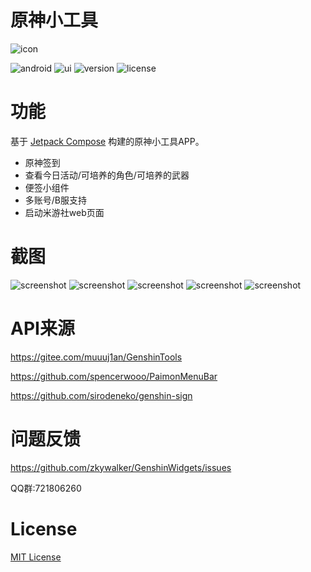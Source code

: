 # 原神小工具

![icon](app/src/main/res/mipmap-xxxhdpi/ic_launcher.png)

![android](https://img.shields.io/badge/platform-Android-green)
![ui](https://img.shields.io/badge/UI-Jetpack%20Compose-brightgreen)
![version](https://img.shields.io/badge/version-v0.1.0-orange)
![license](https://img.shields.io/badge/license-MIT-blue)

功能
=======
基于 [Jetpack Compose](https://developer.android.com/jetpack/compose) 构建的原神小工具APP。

* 原神签到
* 查看今日活动/可培养的角色/可培养的武器
* 便签小组件
* 多账号/B服支持
* 启动米游社web页面

截图
=======
![screenshot](screenshot/screenshot_1.jpg)
![screenshot](screenshot/screenshot_widget.jpg)
![screenshot](screenshot/screenshot_2.jpg)
![screenshot](screenshot/screenshot_3.jpg)
![screenshot](screenshot/screenshot_4.jpg)


API来源
=======
<https://gitee.com/muuuj1an/GenshinTools>

<https://github.com/spencerwooo/PaimonMenuBar>

<https://github.com/sirodeneko/genshin-sign>

问题反馈
=======
<https://github.com/zkywalker/GenshinWidgets/issues>

QQ群:721806260

License
=======
[MIT License](LICENSE)
